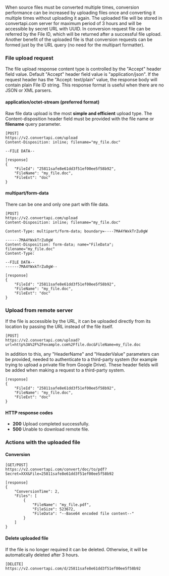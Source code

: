 When source files must be converted multiple times, conversion performance can be increased by uploading files once and converting it multiple times without uploading it again. The uploaded file will be stored in convertapi.com server for maximum period of 3 hours and will be accessible by secret URL with UUID. In conversion request file can be referred by the File ID, which will be returned after a successful file upload. Another benefit of the uploaded file is that conversion requests can be formed just by the URL query (no need for the multipart formatter).

### File upload request

The file upload response content type is controlled by the "Accept" header field value. Default "Accept" header field value is "application/json". If the request header has the "Accept: text/plain" value, the response body will contain plain File ID string. This response format is useful when there are no JSON or XML parsers.

#### application/octet-stream (preferred format)

Raw file data upload is the most **simple and efficient** upload type. The Content-disposition header field must be provided with the file name or **filename** query parameter.
```
[POST]
https://v2.convertapi.com/upload 
Content-Disposition: inline; filename="my_file.doc"

--FILE DATA--
```
```
[response]
{
    "FileId": "25811safe8e61dd3f51ef00ee5f58b92",
    "FileName": "my_file.doc",
    "FileExt": "doc"
}
```
#### multipart/form-data
There can be one and only one part with file data.
```
[POST]
https://v2.convertapi.com/upload 
Content-Disposition: inline; filename="my_file.doc"

Content-Type: multipart/form-data; boundary=----7MA4YWxkTrZu0gW

------7MA4YWxkTrZu0gW
Content-Disposition: form-data; name="FileData"; filename="my_file.doc"
Content-Type:

--FILE DATA--
------7MA4YWxkTrZu0gW--
```
```
[response]
{
    "FileId": "25811safe8e61dd3f51ef00ee5f58b92",
    "FileName": "my_file.doc",
    "FileExt": "doc"
}
```
### Upload from remote server
If the file is accessible by the URL, it can be uploaded directly from its location by passing the URL instead of the file itself.
```
[POST]
https://v2.convertapi.com/upload?url=http%3A%2F%2Fexample.com%2Ffile.doc&FileName=my_file.doc
```
In addition to this, any "HeaderName" and "HeaderValue" parameters can be provided, needed to authenticate to a third-party system (for example trying to upload a private file from Google Drive). These header fields will be added when making a request to a third-party system.

```
[response]
{
    "FileId": "25811safe8e61dd3f51ef00ee5f58b92",
    "FileName": "my_file.doc",
    "FileExt": "doc"
}
```

#### HTTP response codes
* **200** Upload completed successfully.
* **500** Unable to download remote file.

### Actions with the uploaded file

#### Conversion
```
[GET/POST]
https://v2.convertapi.com/convert/doc/to/pdf?Secret=XXX&File=25811safe8e61dd3f51ef00ee5f58b92
```
```
[response]
{
    "ConversionTime": 2,
    "Files": [
        {
            "FileName": "my_file.pdf",
            "FileSize": 523672,
            "FileData": "--Base64 encoded file content--"
        }
    ]
}
```
#### Delete uploaded file
If the file is no longer required it can be deleted. Otherwise, it will be automatically deleted after 3 hours.
```
[DELETE]
https://v2.convertapi.com/d/25811safe8e61dd3f51ef00ee5f58b92
```
